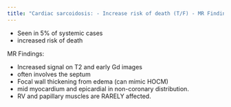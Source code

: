 ```yaml
---
title: "Cardiac sarcoidosis: - Increase risk of death (T/F) - MR Findings:"
---
```

- Seen in 5% of systemic cases
- increased risk of death

MR Findings:
- Increased signal on T2 and early Gd images
- often involves the septum
- Focal wall thickening from edema (can mimic HOCM)
- mid myocardium and epicardial in non-coronary distribution. 
- RV and papillary muscles are RARELY affected.

